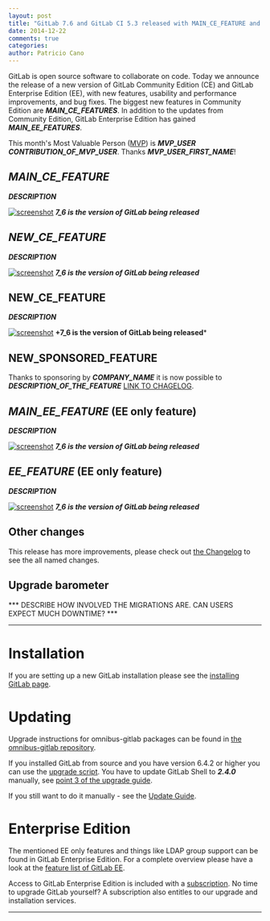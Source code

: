 ```yaml
---
layout: post
title: "GitLab 7.6 and GitLab CI 5.3 released with MAIN_CE_FEATURE and MAIN_EE_FEATURE"
date: 2014-12-22
comments: true
categories:
author: Patricio Cano
---
```


GitLab is open source software to collaborate on code.
Today we announce the release of a new version of GitLab Community Edition (CE) and GitLab Enterprise Edition (EE), with new features, usability and performance improvements, and bug fixes.
The biggest new features in Community Edition are ***MAIN_CE_FEATURES***.
In addition to the updates from Community Edition, GitLab Enterprise Edition has gained ***MAIN_EE_FEATURES***.

This month's Most Valuable Person ([MVP](https://about.gitlab.com/mvp/)) is ***MVP_USER*** ***CONTRIBUTION_OF_MVP_USER***.
Thanks ***MVP_USER_FIRST_NAME***!

<!--more-->

## ***MAIN_CE_FEATURE***

***DESCRIPTION***

[![screenshot](/images/7_6/feature.png)](/images/7_6/feature.png) ***7_6 is the version of GitLab being released***


## ***NEW_CE_FEATURE***

***DESCRIPTION***

[![screenshot](/images/7_6/feature.png)](/images/7_6/feature.png) ***7_6 is the version of GitLab being released***


## NEW_CE_FEATURE

***DESCRIPTION***

[![screenshot](/images/7_6/feature.png)](/images/7_6/feature.png) **+7_6 is the version of GitLab being released***

## NEW_SPONSORED_FEATURE

Thanks to sponsoring by ***COMPANY_NAME*** it is now possible to ***DESCRIPTION_OF_THE_FEATURE*** [LINK TO CHAGELOG](https://gitlab.com/gitlab-org/gitlab-ce/blob/7-6-stable/CHANGELOG#L18).

## ***MAIN_EE_FEATURE*** (EE only feature)

***DESCRIPTION***

[![screenshot](/images/7_6/feature.png)](/images/7_6/feature.png) ***7_6 is the version of GitLab being released***

## ***EE_FEATURE*** (EE only feature)

***DESCRIPTION***

[![screenshot](/images/7_6/feature.png)](/images/7_6/feature.png) ***7_6 is the version of GitLab being released***

## Other changes

This release has more improvements, please check out [the Changelog](https://gitlab.com/gitlab-org/gitlab-ce/blob/7-6-stable/CHANGELOG) to see the all named changes.


## Upgrade barometer

*** DESCRIBE HOW INVOLVED THE MIGRATIONS ARE. CAN USERS EXPECT MUCH DOWNTIME? ***

- - -

# Installation

If you are setting up a new GitLab installation please see the [installing GitLab page](https://www.gitlab.com/installation/).

# Updating

Upgrade instructions for omnibus-gitlab packages can be found in [the omnibus-gitlab repository](https://gitlab.com/gitlab-org/omnibus-gitlab/blob/master/doc/update.md).

If you installed GitLab from source and you have version 6.4.2 or higher you can use the [upgrade script](https://gitlab.com/gitlab-org/gitlab-ce/blob/master/doc/update/upgrader.md).
You have to update GitLab Shell to ***2.4.0*** manually, see [point 3 of the upgrade guide](https://gitlab.com/gitlab-org/gitlab-ce/blob/master/doc/update/7.5-to-7.6.md#3-update-gitlab-shell-and-its-config).

If you still want to do it manually - see the [Update Guide](https://gitlab.com/gitlab-org/gitlab-ce/blob/master/doc/update/7.5-to-7.6.md).

# Enterprise Edition

The mentioned EE only features and things like LDAP group support can be found in GitLab Enterprise Edition.
For a complete overview please have a look at the [feature list of GitLab EE](http://www.gitlab.com/gitlab-ee/).

Access to GitLab Enterprise Edition is included with a [subscription](http://www.gitlab.com/pricing/).
No time to upgrade GitLab yourself?
A subscription also entitles to our upgrade and installation services.

- - -
